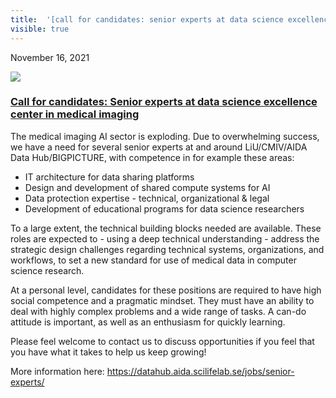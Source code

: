 ```yaml
---
title:  '[call for candidates: senior experts at data science excellence center in medical imaging](<> "permalink for call for candidates: senior experts at data science excellence center in medical imaging")'
visible: true
---
```

    

November 16, 2021

[![](/assets/img/logos/icon-share-twitter.png)](<https://twitter.com/share?url=https://nbis.se/news/2021/11/16/senior-experts-aida/> "Tweet it!")

###  [Call for candidates: Senior experts at data science excellence center in medical imaging](<> "Permalink for Call for candidates: Senior experts at data science excellence center in medical imaging")

The medical imaging AI sector is exploding. Due to overwhelming success, we have a need for several senior experts at and around LiU/CMIV/AIDA Data Hub/BIGPICTURE, with competence in for example these areas:

  * IT architecture for data sharing platforms
  * Design and development of shared compute systems for AI
  * Data protection expertise - technical, organizational & legal
  * Development of educational programs for data science researchers



To a large extent, the technical building blocks needed are available. These roles are expected to - using a deep technical understanding - address the strategic design challenges regarding technical systems, organizations, and workflows, to set a new standard for use of medical data in computer science research.

At a personal level, candidates for these positions are required to have high social competence and a pragmatic mindset. They must have an ability to deal with highly complex problems and a wide range of tasks. A can-do attitude is important, as well as an enthusiasm for quickly learning.

Please feel welcome to contact us to discuss opportunities if you feel that you have what it takes to help us keep growing!

More information here: <https://datahub.aida.scilifelab.se/jobs/senior-experts/>
